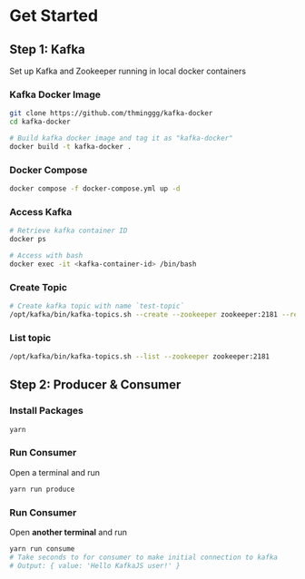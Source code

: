 # Get Started

## Step 1: Kafka

Set up Kafka and Zookeeper running in local docker containers

### Kafka Docker Image

```bash
git clone https://github.com/thminggg/kafka-docker
cd kafka-docker

# Build kafka docker image and tag it as "kafka-docker"
docker build -t kafka-docker .
```

### Docker Compose

```bash
docker compose -f docker-compose.yml up -d
```

### Access Kafka

```bash
# Retrieve kafka container ID
docker ps

# Access with bash
docker exec -it <kafka-container-id> /bin/bash
```

### Create Topic

```bash
# Create kafka topic with name `test-topic`
/opt/kafka/bin/kafka-topics.sh --create --zookeeper zookeeper:2181 --replication-factor 1 --partitions 1 --topic test-topic
```

### List topic

```bash
/opt/kafka/bin/kafka-topics.sh --list --zookeeper zookeeper:2181
```

## Step 2: Producer & Consumer

### Install Packages

```bash
yarn
```

### Run Consumer

Open a terminal and run

```bash
yarn run produce
```

### Run Consumer

Open **another terminal** and run

```bash
yarn run consume
# Take seconds to for consumer to make initial connection to kafka
# Output: { value: 'Hello KafkaJS user!' }
```
